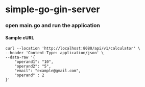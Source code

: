 # simple-go-gin-server
### open main.go and run the application

#### Sample cURL
```
curl --location 'http://localhost:8080/api/v1/calculator' \
--header 'Content-Type: application/json' \
--data-raw '{
    "operand1": "10",
    "operand2": "5",
    "email": "example@gmail.com",
    "operand" : 2
}'
```
